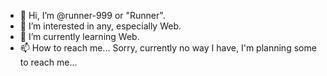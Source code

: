- 👋 Hi, I’m @runner-999 or "Runner".
- 👀 I’m interested in any, especially Web.
- 🌱 I’m currently learning Web.
- 📫 How to reach me... Sorry, currently no way I have, I'm planning some to reach me...
